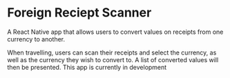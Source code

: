 # Foreign Reciept Scanner

A React Native app that allows users to convert values on receipts from one currency to another.

When travelling, users can scan their receipts and select the currency, as well as the currency they wish to convert to. A list of converted values will then be presented. This app is currently in development
